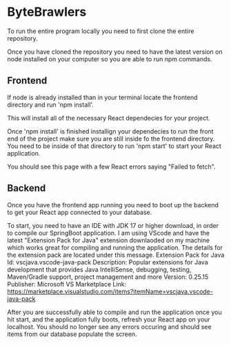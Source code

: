 # ByteBrawlers
To run the entire program locally you need to first clone the entire repository.

Once you have cloned the repository you need to have the latest version on node installed on your computer so you are able to run npm commands.

## Frontend
If node is already installed than in your terminal locate the frontend directory and run 'npm install'. 

This will install all of the necessary React dependecies for your project.

Once 'npm install' is finished installign your dependecies to run the front end of the project make sure you are still inside fo the frontend directory. You need to be inside of that directory to run 'npm start' to start your React application.

You should see this page with a few React errors saying "Failed to fetch".

## Backend
Once you have the frontend app running you need to boot up the backend to get your React app connected to your database.

To start, you need to have an IDE with JDK 17 or higher download, in order to compile our SpringBoot application. I am using VScode and have the latest "Extension Pack for Java" extension downlaoded on my machine which works great for compiling and running the application. The details for the extension pack are located under this message.
Extension Pack for Java
Id: vscjava.vscode-java-pack
Description: Popular extensions for Java development that provides Java IntelliSense, debugging, testing, Maven/Gradle support, project management and more
Version: 0.25.15
Publisher: Microsoft
VS Marketplace Link: https://marketplace.visualstudio.com/items?itemName=vscjava.vscode-java-pack

After you are successfully able to compile and run the application once you hit start, and the application fully boots, refresh your React app on your localhost. You should no longer see any errors occuring and should see items from our database populate the screen.

